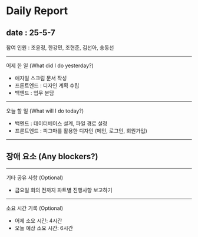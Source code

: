 # Daily Report

## date : 25-5-7

참여 인원 : 조윤정, 한강민, 조현준, 김선아, 송동선

---

어제 한 일 (What did I do yesterday?)

- 애자일 스크럼 문서 작성
- 프론트엔드 : 디자인 계획 수립
- 백엔드 : 업무 분담


---

오늘 할 일 (What will I do today?)

- 백엔드 : 데이터베이스 설계, 파일 경로 설정
- 프론트엔드 : 피그마를 활용한 디자인 (메인, 로그인, 회원가입)

<hr>

장애 요소 (Any blockers?)
- 

<hr>

기타 공유 사항 (Optional)
- 금요일 회의 전까지 파트별 진행사항 보고하기

<hr>

소요 시간 기록 (Optional)
- 어제 소요 시간: 4시간
- 오늘 예상 소요 시간: 6시간
